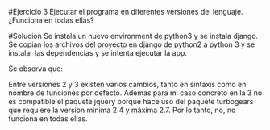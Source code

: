#Ejercicio 3
Ejecutar el programa en diferentes versiones del lenguaje. 
¿Funciona en todas ellas?

#Solucion
Se instala un nuevo environment de python3 y se instala django. Se copian los archivos del proyecto en django de python2 a python 3 y se instalar las dependencias y se intenta ejecutar la app.

Se observa que:

Entre versiones 2 y 3 existen varios cambios, tanto en sintaxis como en nombre de funciones por defecto. 
Ademas para mi caso concreto en la 3 no es compatible el paquete jquery porque hace uso del paquete turbogears que requiere la version minima 2.4 y máxima 2.7.
Por lo tanto, no, no funciona en todas ellas. 
